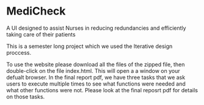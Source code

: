 # MediCheck
A UI designed to assist Nurses in reducing redundancies and efficiently taking care of their patients 

This is a semester long project which we used the Iterative design proccess.  

To use the website please download all the files of the zipped file, then double-click on the file index.html. This will open a a window on your defualt browser. In the final report pdf, we have three tasks that we ask users to execute multiple times to see what functions were needed and what other functions were not. 
Please look at the final reposrt pdf for details on those tasks.

